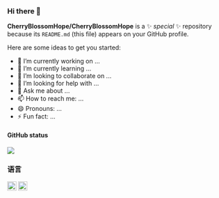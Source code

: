 ### Hi there 👋

**CherryBlossomHope/CherryBlossomHope** is a ✨ _special_ ✨ repository because its `README.md` (this file) appears on your GitHub profile.

Here are some ideas to get you started:

- 🔭 I’m currently working on ...
- 🌱 I’m currently learning ...
- 👯 I’m looking to collaborate on ...
- 🤔 I’m looking for help with ...
- 💬 Ask me about ...
- 📫 How to reach me: ...
- 😄 Pronouns: ...
- ⚡ Fun fact: ...

#### GitHub status

![]([https://github-readme-stats.vercel.app/api?username=CherryBlossomHope&show_icons=truee&include_all_commits=true&hide=prs&card_width=1000](https://github-readme-stats.vercel.app/api?username=YunYouJun&show_icons=true&icon_color=0078e7&title_color=0078e7&include_all_commits=true"))

### 语言
<code><img src="https://github.com/get-icon/geticon/raw/master/icons/javascript.svg" alt="JavaScript" width="21px" height="21px"></code>
<code><img src="https://github.com/get-icon/geticon/raw/master/icons/typescript-icon.svg" alt="Typescript" width="21px" height="21px"></code>
